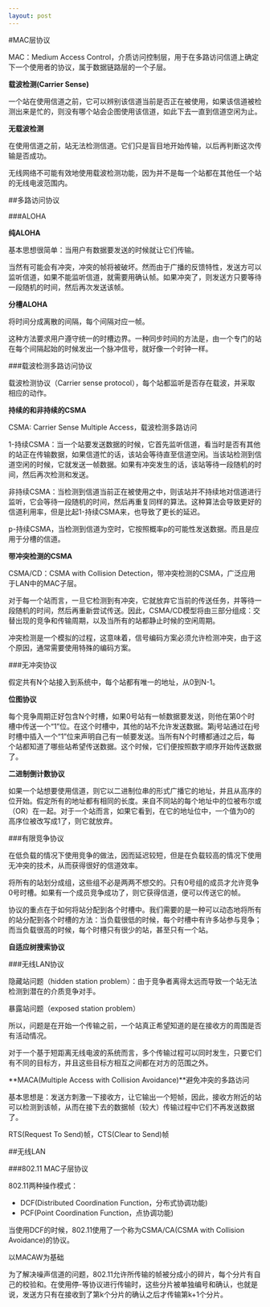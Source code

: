```yaml
---
layout: post
---
```

#MAC层协议

MAC：Medium Access Control，介质访问控制层，用于在多路访问信道上确定下一个使用者的协议，属于数据链路层的一个子层。

**载波检测(Carrier Sense)**

一个站在使用信道之前，它可以辨别该信道当前是否正在被使用，如果该信道被检测出来是忙的，则没有哪个站会企图使用该信道，如此下去一直到信道空闲为止。

**无载波检测**

在使用信道之前，站无法检测信道。它们只是盲目地开始传输，以后再判断这次传输是否成功。

无线网络不可能有效地使用载波检测功能，因为并不是每一个站都在其他任一个站的无线电波范围内。

##多路访问协议

###ALOHA

**纯ALOHA**

基本思想很简单：当用户有数据要发送的时候就让它们传输。

当然有可能会有冲突，冲突的帧将被破坏。然而由于广播的反馈特性，发送方可以监听信道，如果不能监听信道，就需要用确认帧。如果冲突了，则发送方只要等待一段随机的时间，然后再次发送该帧。

**分槽ALOHA**

将时间分成离散的间隔，每个间隔对应一帧。

这种方法要求用户遵守统一的时槽边界。一种同步时间的方法是，由一个专门的站在每个间隔起始的时候发出一个脉冲信号，就好像一个时钟一样。

###载波检测多路访问协议

载波检测协议（Carrier sense protocol），每个站都监听是否存在载波，并采取相应的动作。

**持续的和非持续的CSMA**

CSMA: Carrier Sense Multiple Access，载波检测多路访问

1-持续CSMA：当一个站要发送数据的时候，它首先监听信道，看当时是否有其他的站正在传输数据，如果信道忙的话，该站会等待直至信道空闲。当该站检测到信道空闲的时候，它就发送一帧数据。如果有冲突发生的话，该站等待一段随机的时间，然后再次检测和发送。

非持续CSMA：当检测到信道当前正在被使用之中，则该站并不持续地对信道进行监听，它会等待一段随机的时间，然后再重复同样的算法。这种算法会导致更好的信道利用率，但是比起1-持续CSMA来，也导致了更长的延迟。

p-持续CSMA，当检测到信道为空时，它按照概率p的可能性发送数据。而且是应用于分槽的信道。

**带冲突检测的CSMA**

CSMA/CD：CSMA with Collision Detection，带冲突检测的CSMA，广泛应用于LAN中的MAC子层。

对于每一个站而言，一旦它检测到有冲突，它就放弃它当前的传送任务，并等待一段随机的时间，然后再重新尝试传送。因此，CSMA/CD模型将由三部分组成：交替出现的竞争和传输周期，以及当所有的站都静止时候的空闲周期。

冲突检测是一个模拟的过程，这意味着，信号编码方案必须允许检测冲突，由于这个原因，通常需要使用特殊的编码方案。

###无冲突协议

假定共有N个站接入到系统中，每个站都有唯一的地址，从0到N-1。

**位图协议**

每个竞争周期正好包含N个时槽，如果0号站有一帧数据要发送，则他在第0个时槽中传送一个“1”位。在这个时槽中，其他的站不允许发送数据。第j号站通过在j号时槽中插入一个“1”位来声明自己有一帧要发送。当所有N个时槽都通过之后，每个站都知道了哪些站希望传送数据。这个时候，它们便按照数字顺序开始传送数据了。

**二进制倒计数协议**

如果一个站想要使用信道，则它以二进制位串的形式广播它的地址，并且从高序的位开始。假定所有的地址都有相同的长度。来自不同站的每个地址中的位被布尔或（OR）在一起。对于一个站而言，如果它看到，在它的地址位中，一个值为0的高序位被改写成1了，则它就放弃。

###有限竞争协议

在低负载的情况下使用竞争的做法，因而延迟较短，但是在负载较高的情况下使用无冲突的技术，从而获得很好的信道效率。

将所有的站划分成组，这些组不必是两两不想交的。只有0号组的成员才允许竞争0号时槽。如果有一个成员竞争成功了，则它获得信道，便可以传送它的帧。

协议的重点在于如何将站分配到各个时槽中。我们需要的是一种可以动态地将所有的站分配到各个时槽的方法：当负载很低的时候，每个时槽中有许多站参与竞争；而当负载很高的时候，每个时槽只有很少的站，甚至只有一个站。

**自适应树搜索协议**

###无线LAN协议

隐藏站问题（hidden station problem）：由于竞争者离得太远而导致一个站无法检测到潜在的介质竞争对手。

暴露站问题（exposed station problem）

所以，问题是在开始一个传输之前，一个站真正希望知道的是在接收方的周围是否有活动情况。

对于一个基于短距离无线电波的系统而言，多个传输过程可以同时发生，只要它们有不同的目标方，并且这些目标方相互之间都在对方的范围之外。

**MACA(Multiple Access with Collision Avoidance)**避免冲突的多路访问

基本思想是：发送方刺激一下接收方，让它输出一个短帧，因此，接收方附近的站可以检测到该帧，从而在接下去的数据帧（较大）传输过程中它们不再发送数据了。

RTS(Request To Send)帧，CTS(Clear to Send)帧

##无线LAN

###802.11 MAC子层协议

802.11两种操作模式：

- DCF(Distributed Coordination Function，分布式协调功能)
- PCF(Point Coordination Function，点协调功能)

当使用DCF的时候，802.11使用了一个称为CSMA/CA(CSMA with Collision Avoidance)的协议。

以MACAW为基础

为了解决噪声信道的问题，802.11允许所传输的帧被分成小的碎片，每个分片有自己的校验和。在使用停-等协议进行传输时，这些分片被单独编号和确认，也就是说，发送方只有在接收到了第k个分片的确认之后才传输第k+1个分片。
